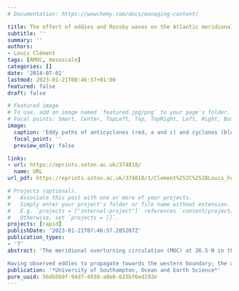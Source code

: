 ```yaml
---
# Documentation: https://wowchemy.com/docs/managing-content/

title: The effect of eddies and Rossby waves on the Atlantic meridional overturning circulation at 26.5◦N and their decay at the western boundary.
subtitle: ''
summary: ''
authors:
- Louis Clément
tags: [AMOC, mesoscale]
categories: []
date: '2014-07-01'
lastmod: 2023-01-21T08:46:57+01:00
featured: false
draft: false

# Featured image
# To use, add an image named `featured.jpg/png` to your page's folder.
# Focal points: Smart, Center, TopLeft, Top, TopRight, Left, Right, BottomLeft, Bottom, BottomRight.
image:
  caption: 'Eddy paths of anticyclones (red, a and c) and cyclones (blue, b and d) which travelled within the area identified by the black rectangle (from 25.5 to 27.5◦N and from 71 to 77◦W) between May 1992 and December 2012. Eddies with a lifetime longer (shorter) than 20 weeks are displayed in top (bottom) panels. The last and first eddy locations are marked (black and red/blue points, respectively). The 4600 m contour (thin black line) indicates the Blake-Bahama outer ridge located between the mooring Wb4 and Wb5, both marked by the black crosses.'
  focal_point: ''
  preview_only: false

links:
- url: https://eprints.soton.ac.uk/374818/
  name: URL
url_pdf: https://eprints.soton.ac.uk/374818/1/Clement%252C%2520Louis_Feb_2015_PhD.pdf

# Projects (optional).
#   Associate this post with one or more of your projects.
#   Simply enter your project's folder or file name without extension.
#   E.g. `projects = ["internal-project"]` references `content/project/deep-learning/index.md`.
#   Otherwise, set `projects = []`.
projects: [rapid]
publishDate: '2023-01-21T07:46:57.285207Z'
publication_types:
- '7'
abstract: 'The meridional overturning circulation (MOC) at 26.5◦N in the Atlantic has a standard devia- tion of 4.9 Sv and contains large fluctuations at subannual periods. The geostrophic component of the MOC is believed to be influenced on subannual timescales by eddies and Rossby waves. To quantify this effect, the vertical structure and surface characteristics of westward propagating signals are studied using altimetry data and full-depth mooring measurements from the RAPID array at 26.5◦N. Westward propagating features are observed in the western North Atlantic in both datasets and have periods of 80–250 days in the first baroclinic mode. These features are still observed by the RAPID moorings 20 km offshore of the western boundary. The effect of eddies and Rossby waves on the geostrophic transport is quantified by representing their vertical structure with the first baroclinic mode. In total, 42% of the variance of the transbasin thermo- cline transport inferred from geostrophic calculations at 26.5◦N can be attributed to first mode variability, which is associated with eddies and Rossby waves at periods of 80–250 days. The standard deviation of the transbasin thermocline transport due to eddies and Rossby waves is estimated to be 2.6 Sv.

Having observed eddies to propagate towards the western boundary; the aim of the second section is to study the eddy energy sink at the boundary as one component of the energy redistribution from large scale winds to smaller scale internal waves. This section investigates the generation of internal waves by eddies in the North Atlantic western boundary where eddies dissipate. The eddy presence and decay are measured from the altimetric surface relative vorticity associated with an array of full-depth current meters extending ∼100 km offshore at 26.5◦N. In addition, internal waves are analysed over a topographic rise from 2-year high-frequency measurements of an Acoustic Doppler Current Profiler (ADCP), which is located 13 km offshore in 600 m deep water. Despite a polarity independence of the eddy decay observed from altimetric data, the bottommost 100 m flow is enhanced for anticyclones (25.2 cm s−1) compared with cyclones (-4.7 cm s−1). Accordingly, the internal wave field is sensitive to this polarity-dependent deep ve- locity. This is apparent from the eddy-modulated enhanced shear spectra and dissipation rates, which are obtained from a finescale parameterisation, ε=2.8×10−9 W kg−1 for |v|>8 cm s−1, whilst ε=0.9×10−9 W kg−1 for |v|<8 cm s−1. The local dissipation of anticyclones signifi- cantly contributes to the eddy decay at the western boundaries. The present study underlines the importance of oceanic western boundaries for removing the energy of low-mode westward propagating eddies to higher mode internal waves.'
publication: '*University of Southampton, Ocean and Earth Science*'
pure_uuid: 56db5b9f-94d7-4930-a8e6-615bf6ed192e
---
```

